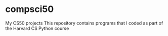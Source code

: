 # compsci50
My CS50 projects
This repository contains programs that I coded as part of the Harvard CS Python course
